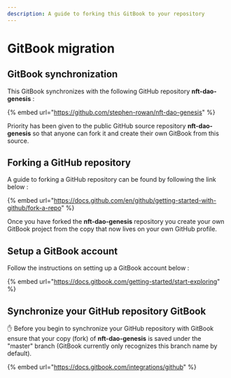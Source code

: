 ```yaml
---
description: A guide to forking this GitBook to your repository
---
```


# GitBook migration

## GitBook synchronization

This GitBook synchronizes with the following GitHub repository **nft-dao-genesis** :

{% embed url="https://github.com/stephen-rowan/nft-dao-genesis" %}

Priority has been given to the public GitHub source repository **nft-dao-genesis** so that anyone can fork it and create their own GitBook from this source.

## Forking a GitHub repository

A guide to forking a GitHub repository can be found by following the link below :

{% embed url="https://docs.github.com/en/github/getting-started-with-github/fork-a-repo" %}

Once you have forked the  **nft-dao-genesis** repository you create your own GitBook project from the copy that now lives on your own GitHub profile.

## Setup a GitBook account

Follow the instructions on setting up a GitBook account below :

{% embed url="https://docs.gitbook.com/getting-started/start-exploring" %}

## Synchronize your GitHub repository GitBook

✋ Before you begin to synchronize your GitHub repository with GitBook ensure that your copy \(fork\) of **nft-dao-genesis** is saved under the "master" branch \(GitBook currently only recognizes this branch name by default\).

{% embed url="https://docs.gitbook.com/integrations/github" %}











